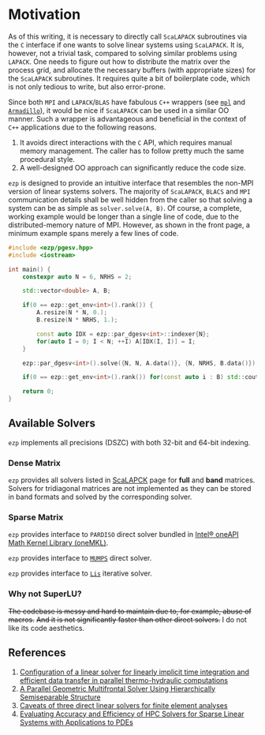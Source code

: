 # Motivation

As of this writing, it is necessary to directly call `ScaLAPACK` subroutines via the `C` interface if one wants to solve linear systems using `ScaLAPACK`.
It is, however, not a trivial task, compared to solving similar problems using `LAPACK`.
One needs to figure out how to distribute the matrix over the process grid, and allocate the necessary buffers (with appropriate sizes) for the `ScaLAPACK` subroutines.
It requires quite a bit of boilerplate code, which is not only tedious to write, but also error-prone.

Since both `MPI` and `LAPACK`/`BLAS` have fabulous `C++` wrappers (see [`mpl`](https://github.com/rabauke/mpl) and [`Armadillo`](https://arma.sourceforge.net/download.html)), it would be nice if `ScaLAPACK` can be used in a similar OO manner.
Such a wrapper is advantageous and beneficial in the context of `C++` applications due to the following reasons.

1. It avoids direct interactions with the `C` API, which requires manual memory management.
   The caller has to follow pretty much the same procedural style.
2. A well-designed OO approach can significantly reduce the code size.

`ezp` is designed to provide an intuitive interface that resembles the non-MPI version of linear systems solvers.
The majority of `ScaLAPACK`, `BLACS` and `MPI` communication details shall be well hidden from the caller so that solving a system can be as simple as `solver.solve(A, B)`.
Of course, a complete, working example would be longer than a single line of code, due to the distributed-memory nature of MPI.
However, as shown in the front page, a minimum example spans merely a few lines of code.

```cpp
#include <ezp/pgesv.hpp>
#include <iostream>

int main() {
    constexpr auto N = 6, NRHS = 2;

    std::vector<double> A, B;

    if(0 == ezp::get_env<int>().rank()) {
        A.resize(N * N, 0.);
        B.resize(N * NRHS, 1.);

        const auto IDX = ezp::par_dgesv<int>::indexer{N};
        for(auto I = 0; I < N; ++I) A[IDX(I, I)] = I;
    }

    ezp::par_dgesv<int>().solve({N, N, A.data()}, {N, NRHS, B.data()});

    if(0 == ezp::get_env<int>().rank()) for(const auto i : B) std::cout << i << '\n';

    return 0;
}
```

## Available Solvers

`ezp` implements all precisions (DSZC) with both 32-bit and 64-bit indexing.

### Dense Matrix

`ezp` provides all solvers listed in [ScaLAPCK](https://www.netlib.org/scalapack/slug/node44.html) page for **full** and **band** matrices.
Solvers for tridiagonal matrices are not implemented as they can be stored in band formats and solved by the corresponding solver.

### Sparse Matrix

`ezp` provides interface to `PARDISO` direct solver bundled in [Intel® oneAPI Math Kernel Library (oneMKL)](https://www.intel.com/content/www/us/en/docs/onemkl/developer-reference-c/2025-1/cluster-sparse-solver.html).

`ezp` provides interface to [`MUMPS`](https://mumps-solver.org/) direct solver.

`ezp` provides interface to [`Lis`](http://www.ssisc.org/lis/) iterative solver.

### Why not SuperLU?

~~The codebase is messy and hard to maintain due to, for example, abuse of macros.~~
~~And it is not significantly faster than other direct solvers.~~
I do not like its code aesthetics.

## References

1. [Configuration of a linear solver for linearly implicit time integration and efficient data transfer in parallel thermo-hydraulic computations](https://mediatum.ub.tum.de/doc/1486743/0996759907923.pdf)
2. [A Parallel Geometric Multifrontal Solver Using Hierarchically Semiseparable Structure](https://doi.org/10.1145/2830569)
3. [Caveats of three direct linear solvers for finite element analyses](https://doi.org/10.1002/nme.7545)
4. [Evaluating Accuracy and Efficiency of HPC Solvers for Sparse Linear Systems with Applications to PDEs](https://doi.org/10.48550/arXiv.2201.05413)
